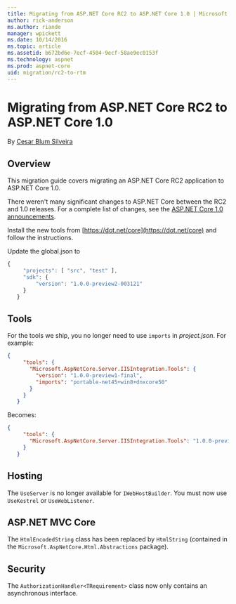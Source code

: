 ```yaml
---
title: Migrating from ASP.NET Core RC2 to ASP.NET Core 1.0 | Microsoft Docs
author: rick-anderson
ms.author: riande
manager: wpickett
ms.date: 10/14/2016
ms.topic: article
ms.assetid: b672bd6e-7ecf-4504-9ecf-58ae9ec0153f
ms.technology: aspnet
ms.prod: aspnet-core
uid: migration/rc2-to-rtm
---
```

# Migrating from ASP.NET Core RC2 to ASP.NET Core 1.0

By [Cesar Blum Silveira](https://github.com/cesarbs)

## Overview

This migration guide covers migrating an ASP.NET Core RC2 application to ASP.NET Core 1.0.

There weren't many significant changes to ASP.NET Core between the RC2 and 1.0 releases. For a complete list of changes, see the [ASP.NET Core 1.0 announcements](https://github.com/aspnet/announcements/issues?q=is%3Aopen+is%3Aissue+milestone%3A1.0.0).

Install the new tools from [https://dot.net/core](https://dot.net/core) and follow the instructions.

Update the global.json to

````javascript
{
     "projects": [ "src", "test" ],
     "sdk": {
         "version": "1.0.0-preview2-003121"
     }
   }
   ````

## Tools

For the tools we ship, you no longer need to use `imports` in *project.json*. For example:

````json
{
     "tools": {
       "Microsoft.AspNetCore.Server.IISIntegration.Tools": {
         "version": "1.0.0-preview1-final",
         "imports": "portable-net45+win8+dnxcore50"
       }
     }
   }
   ````

Becomes:

````json
{
     "tools": {
       "Microsoft.AspNetCore.Server.IISIntegration.Tools": "1.0.0-preview2-final"
     }
   }
   ````

## Hosting

The `UseServer` is no longer available for `IWebHostBuilder`. You must now use `UseKestrel` or `UseWebListener`.

## ASP.NET MVC Core

The `HtmlEncodedString` class has been replaced by `HtmlString` (contained in the  `Microsoft.AspNetCore.Html.Abstractions` package).

## Security

The `AuthorizationHandler<TRequirement>` class now only contains an asynchronous interface.
